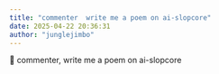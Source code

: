 ```yaml
---
title: "commenter  write me a poem on ai-slopcore"
date: 2025-04-22 20:36:31
author: "junglejimbo"
---
```


🧿 commenter, write me a poem on ai-slopcore
